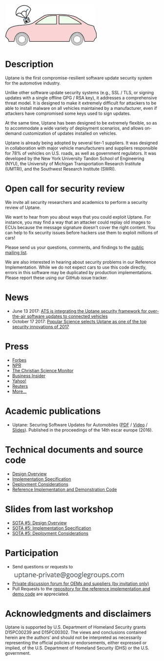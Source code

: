 ![Uptane logo](logo.png)

# Description

Uptane is the first compromise-resilient software update security system for the automotive industry.

Unlike other software update security systems (e.g., SSL / TLS, or signing updates with a single offline GPG / RSA key), it addresses a comprehensive threat model.
It is designed to make it extremely difficult for attackers to be able to install malware on all vehicles maintained by a manufacturer, even if attackers have compromised some keys used to sign updates.

At the same time, Uptane has been designed to be extremely flexible, so as to accommodate a wide variety of deployment scenarios, and allows on-demand customization of updates installed on vehicles.

Uptane is already being adopted by several tier-1 suppliers.
It was designed in collaboration with major vehicle manufacturers and suppliers responsible for 78% of vehicles on U.S. roads, as well as government regulators.
It was developed by the New York University Tandon School of Engineering (NYU), the University of Michigan Transportation Research Institute (UMTRI), and the Southwest Research Institute (SWRI).

# Open call for security review

We invite all security researchers and academics to perform a security review of Uptane.

We want to hear from you about ways that you could exploit Uptane.
For instance, you may find a way that an attacker could replay old images to ECUs because the message signature doesn't cover the right content.
You can help to fix security issues before hackers use them to exploit millions of cars!

Please send us your questions, comments, and findings to the [public mailing list](https://groups.google.com/forum/#!forum/uptane-discussion).

We are also interested in hearing about security problems in our Reference Implementation.
While we do not expect cars to use this code directly, errors in this software may be duplicated by production implementations.
Please report these using our GitHub issue tracker.

# News

* June 13 2017: [ATS is integrating the Uptane security framework for over-the-air software updates to connected vehicles](https://advancedtelematic.com/en/press-releases/ats-is-integrating-the-uptane-security-framework-for-over-the-air-software-updates-to-connected-vehicles.html)
* October 17 2017: [Popular Science selects Uptane as one of the top security innovations of 2017](https://www.popsci.com/top-security-innovations-2017#page-2)

# Press

* [Forbes](http://www.forbes.com/sites/leemathews/2017/01/19/uptane-will-protect-your-connected-car-from-hackers/#6203ff834b25)
* [NPR](http://www.wbur.org/hereandnow/2017/03/17/researchers-software-car-hacking)
* [The Christian Science Monitor](http://www.csmonitor.com/World/Passcode/2017/0118/Are-software-updates-key-to-stopping-criminal-car-hacks)
* [Business Insider](http://www.businessinsider.com/driverless-cars-hacking-ricks-2016-12)
* [Yahoo!](https://www.yahoo.com/tech/call-issued-white-hat-hackers-flaws-automotive-software-050100383.html)
* [Reuters](https://www.facebook.com/Reuters/videos/1364617036891982/)
* [More...](https://ssl.engineering.nyu.edu/press)

# Academic publications

* Uptane: Securing Software Updates for Automobiles ([PDF](https://isis.poly.edu/~jcappos/papers/kuppusamy_escar_16.pdf) / [Video](https://www.youtube.com/watch?v=nDghHNxRGHA) / [Slides](https://docs.google.com/presentation/d/17bl_-y3U78xbhaTbsZDu_Uv0zI9UAKZ8v78dj55yC3k/edit?usp=sharing)). Published in the proceedings of the 14th escar europe (2016).

# Technical documents and source code

* [Design Overview](https://docs.google.com/document/d/1pBK--40BCg_ofww4GES0weYFB6tZRedAjUy6PJ4Rgzk/edit?usp=sharing)
* [Implementation Specification](https://docs.google.com/document/d/1wjg3hl0iDLNh7jIRaHl3IXhwm0ssOtDje5NemyTBcaw/edit?usp=sharing)
* [Deployment Considerations](https://docs.google.com/document/d/17wOs-T7mugwte5_Dt-KLGMsp-3_yAARejpFmrAMefSE/edit?usp=sharing)
* [Reference Implementation and Demonstration Code](https://github.com/uptane/uptane)

# Slides from last workshop

* [SOTA #5: Design Overview](https://docs.google.com/presentation/d/1R3jSDcqbqUIwJgbOLOKwHReoy2wnj8GrXlKCdcLNXAA/edit?usp=sharing)
* [SOTA #5: Implementation Specification](https://docs.google.com/presentation/d/1ugct4oARxdzd-PRHi6KdGnllqYxy1jJDDd4w9Pdaq-g/edit?usp=sharing)
* [SOTA #5: Deployment Considerations](https://docs.google.com/presentation/d/1luFNyWGxwzWBNThg5ziKWrHUmH_Cqr9Pb9EfO3t0Clo/edit?usp=sharing)

# Participation

* Send questions or requests to ![the private mailing list](uptane_private_email.png "email address")
* [Private discussion forum for OEMs and suppliers (by invitation only)](https://groups.google.com/forum/#!forum/uptane-forum)
* Pull Requests to the [repository for the reference implementation and demo code](https://github.com/uptane/uptane) are appreciated.

# Acknowledgments and disclaimers

Uptane is supported by U.S. Department of Homeland Security grants D15PC00239 and D15PC00302. The views and conclusions contained herein are the authors’ and should not be interpreted as necessarily representing the official policies or endorsements, either expressed or implied, of the U.S. Department of Homeland Security (DHS) or the U.S. government.
